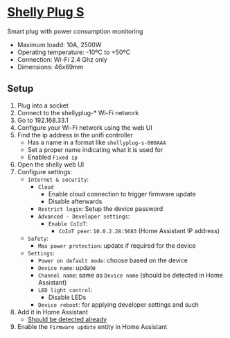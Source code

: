 # [Shelly Plug S](https://www.shelly.cloud/en-nl/products/product-overview/shelly-plug-s)

Smart plug with power consumption monitoring

- Maximum loadd: 10A, 2500W
- Operating temperature: -10ºC to +50ºC
- Connection: Wi-Fi 2.4 Ghz only
- Dimensions: 46x69mm

## Setup
1. Plug into a socket
2. Connect to the shellyplug-* Wi-Fi network
3. Go to 192.168.33.1
4. Configure your Wi-Fi network using the web UI
5. Find the ip address in the unifi controller
   - Has a name in a format like `shellyplug-s-000AAA`
   - Set a proper name indicating what it is used for
   - Enabled `Fixed ip`
6. Open the shelly web UI
7. Configure settings:
   - `Internet & security`:
     - `Cloud`
       - Enable cloud connection to trigger firmware update
       - Disable afterwards
     - `Restrict login`: Setup the device password
     - `Advanced - Developer settings`:
       - `Enable CoIoT`:
         - `CoIoT peer`: `10.0.2.28:5683` (Home Assistant IP address)
   - `Safety`:
     - `Max power protection`: update if required for the device
   - `Settings`:
     - `Power on default mode`: choose based on the device
     - `Device name`: update
     - `Channel name`: same as `Device name` (should be detected in Home Assistant)
     - `LED light control`:
       - Disable LEDs
     - `Device reboot`: for applying developer settings and such
8. Add it in Home Assistant
   - [Should be detected already](https://my.home-assistant.io/redirect/integrations/)
9. Enable the `Firmware update` entity in Home Assistant